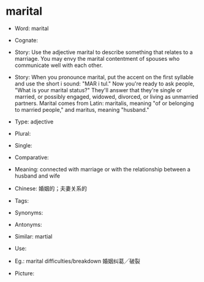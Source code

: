 # marital

- Word: marital
- Cognate: 
- Story: Use the adjective marital to describe something that relates to a marriage. You may envy the marital contentment of spouses who communicate well with each other.
- Story: When you pronounce marital, put the accent on the first syllable and use the short i sound: "MAR i tul." Now you're ready to ask people, "What is your marital status?" They'll answer that they're single or married, or possibly engaged, widowed, divorced, or living as unmarried partners. Marital comes from Latin: maritalis, meaning "of or belonging to married people," and maritus, meaning "husband."

- Type: adjective
- Plural: 
- Single: 
- Comparative: 
- Meaning: connected with marriage or with the relationship between a husband and wife
- Chinese: 婚姻的；夫妻关系的
- Tags: 
- Synonyms: 
- Antonyms: 
- Similar: martial
- Use: 
- Eg.: marital difficulties/breakdown 婚姻纠葛╱破裂
- Picture: 

